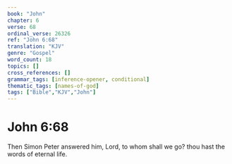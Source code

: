 ```yaml
---
book: "John"
chapter: 6
verse: 68
ordinal_verse: 26326
ref: "John 6:68"
translation: "KJV"
genre: "Gospel"
word_count: 18
topics: []
cross_references: []
grammar_tags: [inference-opener, conditional]
thematic_tags: [names-of-god]
tags: ["Bible","KJV","John"]
---
```


# John 6:68

Then Simon Peter answered him, Lord, to whom shall we go? thou hast the words of eternal life.
